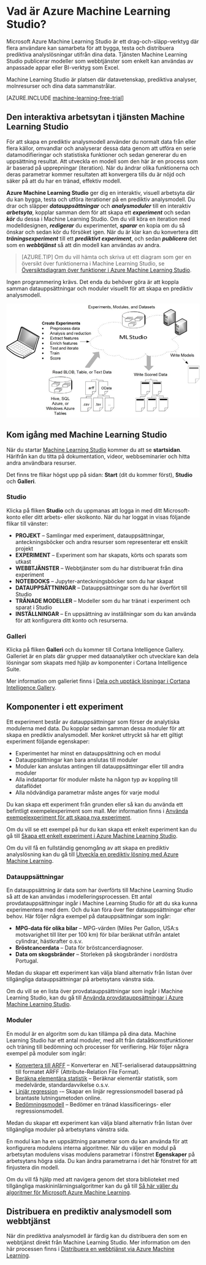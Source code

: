 <properties 
    pageTitle="Vad är Azure Machine Learning Studio? | Microsoft Azure"
    description="Översikt av Azure ML Studio, ett drag-och-släpp-verktyg för att snabbt skapa modeller från bibliotek med algoritmer och moduler som redan är helt färdiga att använda."
    keywords="azure machine learning,azure ml, ml studio"
    services="machine-learning"
    documentationCenter=""
    authors="garyericson"
    manager="paulettm"
    editor="cgronlun"/>

<tags
    ms.service="machine-learning"
    ms.workload="data-services"
    ms.tgt_pltfrm="na"
    ms.devlang="na"
    ms.topic="get-started-article"
    ms.date="06/10/2016"
    ms.author="garye"/>

# Vad är Azure Machine Learning Studio?

Microsoft Azure Machine Learning Studio är ett drag-och-släpp-verktyg där flera användare kan samarbeta för att bygga, testa och distribuera prediktiva analyslösningar utifrån dina data. Tjänsten Machine Learning Studio publicerar modeller som webbtjänster som enkelt kan användas av anpassade appar eller BI-verktyg som Excel.

Machine Learning Studio är platsen där datavetenskap, prediktiva analyser, molnresurser och dina data sammanstrålar.

[AZURE.INCLUDE [machine-learning-free-trial](../../includes/machine-learning-free-trial.md)]

## Den interaktiva arbetsytan i tjänsten Machine Learning Studio

För att skapa en prediktiv analysmodell använder du normalt data från eller flera källor, omvandlar och analyserar dessa data genom att utföra en serie datamodifieringar och statistiska funktioner och sedan genererar du en uppsättning resultat. Att utveckla en modell som den här är en process som är baserad på upprepningar (iteration). När du ändrar olika funktionerna och deras parametrar kommer resultaten att konvergera tills du är nöjd och säker på att du har en tränad, effektiv modell.

**Azure Machine Learning Studio** ger dig en interaktiv, visuell arbetsyta där du kan bygga, testa och utföra iterationer på en prediktiv analysmodell. Du drar och släpper ***datauppsättningar*** och ***analysmoduler*** till en interaktiv ***arbetsyta***, kopplar samman dem för att skapa ett ***experiment*** och sedan ***kör*** du dessa i Machine Learning Studio. Om du vill köra en iteration med modelldesignen, ***redigerar*** du experimentet, ***sparar*** en kopia om du så önskar och sedan kör du försöket igen. När du är klar kan du konvertera ditt ***träningsexperiment*** till ett ***prediktivt experiment***, och sedan ***publicera*** det som en ***webbtjänst*** så att din modell kan användas av andra.

>[AZURE.TIP] Om du vill hämta och skriva ut ett diagram som ger en översikt över funktionerna i Machine Learning Studio, se [Översiktsdiagram över funktioner i Azure Machine Learning Studio](machine-learning-studio-overview-diagram.md).

Ingen programmering krävs. Det enda du behöver göra är att koppla samman datauppsättningar och moduler visuellt för att skapa en prediktiv analysmodell.

![Diagram för Azure ML Studio: Skapa experiment, läs in data från flera källor, skriv in bedömda data, skriv modeller.][ml-studio-overview]

## Kom igång med Machine Learning Studio

När du startar [Machine Learning Studio](https://studio.azureml.net) kommer du att se **startsidan**. Härifrån kan du titta på dokumentation, videor, webbseminarier och hitta andra användbara resurser.

Det finns tre flikar högst upp på sidan: **Start** (dit du kommer först), **Studio** och **Galleri**.

### Studio

Klicka på fliken **Studio** och du uppmanas att logga in med ditt Microsoft-konto eller ditt arbets- eller skolkonto. När du har loggat in visas följande flikar till vänster:

- **PROJEKT** – Samlingar med experiment, datauppsättningar, anteckningsböcker och andra resurser som representerar ett enskilt projekt
- **EXPERIMENT** – Experiment som har skapats, körts och sparats som utkast
- **WEBBTJÄNSTER** – Webbtjänster som du har distribuerat från dina experiment
- **NOTEBOOKS** – Jupyter-anteckningsböcker som du har skapat
- **DATAUPPSÄTTNINGAR** – Datauppsättningar som du har överfört till Studio
- **TRÄNADE MODELLER** – Modeller som du har tränat i experiment och sparat i Studio
- **INSTÄLLNINGAR** – En uppsättning av inställningar som du kan använda för att konfigurera ditt konto och resurserna.

### Galleri

Klicka på fliken **Galleri** och du kommer till Cortana Intelligence Gallery. Galleriet är en plats där grupper med dataanalytiker och utvecklare kan dela lösningar som skapats med hjälp av komponenter i Cortana Intelligence Suite.

Mer information om galleriet finns i [Dela och upptäck lösningar i Cortana Intelligence Gallery](machine-learning-gallery-how-to-use-contribute-publish.md).

## Komponenter i ett experiment

Ett experiment består av datauppsättningar som förser de analytiska modulerna med data. Du kopplar sedan samman dessa moduler för att skapa en prediktiv analysmodell. Mer konkret uttryckt så har ett giltigt experiment följande egenskaper:

- Experimentet har minst en datauppsättning och en modul
- Datauppsättningar kan bara anslutas till moduler
- Moduler kan anslutas antingen till datauppsättningar eller till andra moduler
- Alla indataportar för moduler måste ha någon typ av koppling till dataflödet
- Alla nödvändiga parametrar måste anges för varje modul

Du kan skapa ett experiment från grunden eller så kan du använda ett befintligt exempelexperiment som mall. Mer information finns i [Använda exempelexperiment för att skapa nya experiment](machine-learning-sample-experiments.md).

Om du vill se ett exempel på hur du kan skapa ett enkelt experiment kan du gå till [Skapa ett enkelt experiment i Azure Machine Learning Studio](machine-learning-create-experiment.md).

Om du vill få en fullständig genomgång av att skapa en prediktiv analyslösning kan du gå till [Utveckla en prediktiv lösning med Azure Machine Learning](machine-learning-walkthrough-develop-predictive-solution.md).

### Datauppsättningar

En datauppsättning är data som har överförts till Machine Learning Studio så att de kan användas i modelleringsprocessen. Ett antal provdatauppsättningar ingår i Machine Learning Studio för att du ska kunna experimentera med dem. Och du kan föra över fler datauppsättningar efter behov. Här följer några exempel på datauppsättningar som ingår:

- **MPG-data för olika bilar** – MPG-värden (Miles Per Gallon, USA:s motsvarighet till liter per 100 km) för bilar beräknat utifrån antalet cylindrar, hästkrafter o.s.v.
- **Bröstcancerdata** – Data för bröstcancerdiagnoser.
- **Data om skogsbränder** – Storleken på skogsbränder i nordöstra Portugal.

Medan du skapar ett experiment kan välja bland alternativ från listan över tillgängliga datauppsättningar på arbetsytans vänstra sida.

Om du vill se en lista över provdatauppsättningar som ingår i Machine Learning Studio, kan du gå till [Använda provdatauppsättningar i Azure Machine Learning Studio](machine-learning-use-sample-datasets.md).

### Moduler

En modul är en algoritm som du kan tillämpa på dina data. Machine Learning Studio har ett antal moduler, med allt från dataåtkomstfunktioner och träning till bedömning och processer för verifiering. Här följer några exempel på moduler som ingår:

- [Konvertera till ARFF][convert-to-arff] – Konverterar en .NET-serialiserad datauppsättning till formatet ARFF (Attribute-Relation File Format).
- [Beräkna elementära statistik][elementary-statistics] – Beräknar elementär statistik, som medelvärde, standardavvikelse o.s.v.
- [Linjär regression][linear-regression] -– Skapar en linjär regressionsmodell baserad på brantaste lutningsmetoden online.
- [Bedömningsmodell][score-model] – Bedömer en tränad klassificerings- eller regressionsmodell.

Medan du skapar ett experiment kan välja bland alternativ från listan över tillgängliga moduler på arbetsytans vänstra sida.  

En modul kan ha en uppsättning parametrar som du kan använda för att konfigurera modulens interna algoritmer. När du väljer en modul på arbetsytan modulens visas modulens parametrar i fönstret **Egenskaper** på arbetsytans högra sida. Du kan ändra parametrarna i det här fönstret för att finjustera din modell.

Om du vill få hjälp med att navigera genom det stora biblioteket med tillgängliga maskininlärningsalgoritmer kan du gå till [Så här väljer du algoritmer för Microsoft Azure Machine Learning](machine-learning-algorithm-choice.md).

## Distribuera en prediktiv analysmodell som webbtjänst

När din prediktiva analysmodell är färdig kan du distribuera den som en webbtjänst direkt från Machine Learning Studio. Mer information om den här processen finns i [Distribuera en webbtjänst via Azure Machine Learning](machine-learning-publish-a-machine-learning-web-service.md).

[ml-studio-overview]:./media/machine-learning-what-is-ml-studio/azure-ml-studio-diagram.jpg

<!-- Module References -->
[convert-to-arff]: https://msdn.microsoft.com/library/azure/62d2cece-d832-4a7a-a0bd-f01f03af0960/
[elementary-statistics]: https://msdn.microsoft.com/library/azure/3086b8d4-c895-45ba-8aa9-34f0c944d4d3/
[linear-regression]: https://msdn.microsoft.com/library/azure/31960a6f-789b-4cf7-88d6-2e1152c0bd1a/
[score-model]: https://msdn.microsoft.com/library/azure/401b4f92-e724-4d5a-be81-d5b0ff9bdb33/



<!--HONumber=sep16_HO1-->


